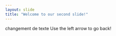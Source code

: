 ```yaml
---
layout: slide
title: "Welcome to our second slide!"
---
```

changement de texte
Use the left arrow to go back!
